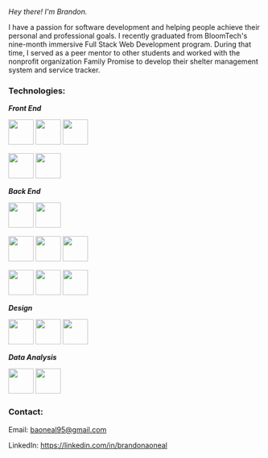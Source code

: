 *Hey there! I'm Brandon.*

I have a passion for software development and helping people achieve their personal and professional goals. I recently graduated from BloomTech's nine-month immersive Full Stack Web Development program. During that time, I served as a peer mentor to other students and worked with the nonprofit organization Family Promise to develop their shelter management system and service tracker.

### Technologies:

***Front End***

<img src="https://cdn.jsdelivr.net/gh/devicons/devicon/icons/html5/html5-plain-wordmark.svg" width="50" /> <img src="https://cdn.jsdelivr.net/gh/devicons/devicon/icons/css3/css3-plain-wordmark.svg" width="50" /> <img src="https://cdn.jsdelivr.net/gh/devicons/devicon/icons/javascript/javascript-plain.svg" width="50" />

<img src="https://cdn.jsdelivr.net/gh/devicons/devicon/icons/react/react-original-wordmark.svg" width="50" /> <img src="https://cdn.jsdelivr.net/gh/devicons/devicon/icons/redux/redux-original.svg" width="50" />

***Back End***

<img src="https://cdn.jsdelivr.net/gh/devicons/devicon/icons/python/python-original-wordmark.svg" width="50" /> <img src="https://cdn.jsdelivr.net/gh/devicons/devicon/icons/java/java-original-wordmark.svg" width="50" />

<img src="https://cdn.jsdelivr.net/gh/devicons/devicon/icons/nodejs/nodejs-original-wordmark.svg" width="50" /> <img src="https://cdn.jsdelivr.net/gh/devicons/devicon/icons/flask/flask-original-wordmark.svg" width="50" /> <img src="https://cdn.jsdelivr.net/gh/devicons/devicon/icons/spring/spring-original-wordmark.svg" width="50" /> 

<img src="https://cdn.jsdelivr.net/gh/devicons/devicon/icons/postgresql/postgresql-plain-wordmark.svg" width="50" /> <img src="https://cdn.jsdelivr.net/gh/devicons/devicon/icons/mongodb/mongodb-original-wordmark.svg" width="50" /> <img src="https://cdn.jsdelivr.net/gh/devicons/devicon/icons/graphql/graphql-plain-wordmark.svg" width="50" />

***Design***

<img src="https://cdn.jsdelivr.net/gh/devicons/devicon/icons/materialui/materialui-original.svg" width="50" /> <img src="https://cdn.jsdelivr.net/gh/devicons/devicon/icons/bootstrap/bootstrap-plain.svg" width="50" /> <img src="https://cdn.jsdelivr.net/gh/devicons/devicon/icons/figma/figma-original.svg" width="50" />

***Data Analysis***

<img src="https://cdn.jsdelivr.net/gh/devicons/devicon/icons/pandas/pandas-original-wordmark.svg" width="50" /> <img src="https://cdn.jsdelivr.net/gh/devicons/devicon/icons/d3js/d3js-original.svg" width="50" />

### Contact:

Email: baoneal95@gmail.com

LinkedIn: https://linkedin.com/in/brandonaoneal
